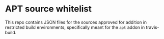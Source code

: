 # APT source whitelist

This repo contains JSON files for the sources approved for addition in restricted build environments, specifically meant for the `apt` addon in travis-build.
